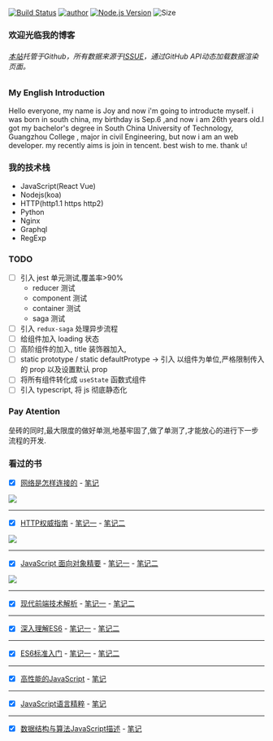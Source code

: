 [![Build Status](https://travis-ci.org/pengliheng/pengliheng.github.io.svg?branch=master)](https://travis-ci.org/pengliheng/pengliheng.github.io)
[![author](https://img.shields.io/badge/author-peng-blue.svg)](https://github.com/pengliheng/pengliheng.github.io)
[![Node.js Version](https://img.shields.io/badge/node.js-8.7.0-blue.svg)](http://nodejs.org/download)
![Size](https://github-size-badge.herokuapp.com/pengliheng/pengliheng.github.io.svg)


### 欢迎光临我的博客

###### [本站](https://pipk.top)托管于Github，所有数据来源于[ISSUE](https://github.com/pengliheng/pengliheng.github.io/issues)，通过GitHub API动态加载数据渲染页面。

### My English Introduction
Hello everyone, my name is Joy and now i'm going to introducte myself. i was born in south china, my birthday is Sep.6 ,and now i am 26th years old.I got my bachelor's degree in South China University of Technology, Guangzhou College
, major in civil Engineering, but now i am an web developer. my recently aims is join in tencent. best wish to me. thank u!


### 我的技术栈
- JavaScript(React Vue)
- Nodejs(koa)
- HTTP(http1.1 https http2)
- Python
- Nginx
- Graphql
- RegExp

### TODO
- [ ] 引入 jest 单元测试,覆盖率>90%
    - reducer 测试
    - component 测试
    - container 测试
    - saga 测试
- [ ] 引入 `redux-saga` 处理异步流程
- [ ] 给组件加入 loading 状态
- [ ] 高阶组件的加入, title 装饰器加入,
- [ ] static prototype / static defaultProtype -> 引入 以组件为单位,严格限制传入的 prop 以及设置默认 prop
- [ ] 将所有组件转化成 `useState` 函数式组件
- [ ] 引入 typescript, 将 js 彻底静态化

### Pay Atention
垒砖的同时,最大限度的做好单测,地基牢固了,做了单测了,才能放心的进行下一步流程的开发.

### 看过的书
- [X] [网络是怎样连接的](https://book.douban.com/subject/26941639/) - [笔记](https://github.com/pengliheng/pengliheng.github.io/issues/40)

![](https://static.pipk.top/api/public/images/6075462533216409.png)

----

- [X] [HTTP权威指南](https://book.douban.com/subject/10746113/) - [笔记一](https://github.com/pengliheng/pengliheng.github.io/issues/45) - [笔记二](https://github.com/pengliheng/pengliheng.github.io/issues/52)

![](https://static.pipk.top/api/public/images/2376380500856452.png)

---

- [X] [JavaScript 面向对象精要](https://book.douban.com/subject/26352658/) - [笔记一](https://github.com/pengliheng/pengliheng.github.io/issues/29) - [笔记二](https://github.com/pengliheng/pengliheng.github.io/issues/31)

![](https://static.pipk.top/api/public/images/7833702919612766.png)

----

- [X] [现代前端技术解析](https://book.douban.com/subject/27021790/) - [笔记一](https://github.com/pengliheng/pengliheng.github.io/issues/28) - [笔记二](https://github.com/pengliheng/pengliheng.github.io/issues/58)

----

- [X] [深入理解ES6](https://book.douban.com/subject/27072230/) - [笔记一](https://github.com/pengliheng/pengliheng.github.io/issues/32) - [笔记二](https://github.com/pengliheng/pengliheng.github.io/issues/51)

-----

- [X] [ES6标准入门](https://book.douban.com/subject/26708954/) - [笔记一](https://github.com/pengliheng/pengliheng.github.io/issues/23) - [笔记二](https://github.com/pengliheng/pengliheng.github.io/issues/26)

-----

- [X] [高性能的JavaScript](https://book.douban.com/subject/5362856/) - [笔记](https://github.com/pengliheng/pengliheng.github.io/issues/15)

------

- [X] [JavaScript语言精粹](https://book.douban.com/subject/3590768/) - [笔记](https://github.com/pengliheng/pengliheng.github.io/issues/10)

------

- [X] [数据结构与算法JavaScript描述](https://book.douban.com/subject/25945449/) - [笔记](https://github.com/pengliheng/pengliheng.github.io/issues/6)


